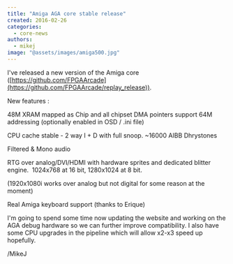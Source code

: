 ```yaml
---
title: "Amiga AGA core stable release"
created: 2016-02-26
categories: 
  - core-news
authors: 
  - mikej
image: "@assets/images/amiga500.jpg"
---
```


I've released a new version of the Amiga core ([https://github.com/FPGAArcade](https://github.com/FPGAArcade/replay_release)).

New features :

48M XRAM mapped as Chip and all chipset DMA pointers support 64M addressing (optionally enabled in OSD / .ini file)

CPU cache stable - 2 way I + D with full snoop. ~16000 AIBB Dhrystones

Filtered & Mono audio

RTG over analog/DVI/HDMI with hardware sprites and dedicated blitter engine.  1024x768 at 16 bit, 1280x1024 at 8 bit.

(1920x1080i works over analog but not digital for some reason at the moment)

Real Amiga keyboard support (thanks to Erique)

I'm going to spend some time now updating the website and working on the AGA debug hardware so we can further improve compatibility. I also have some CPU upgrades in the pipeline which will allow x2-x3 speed up hopefully.

/MikeJ

